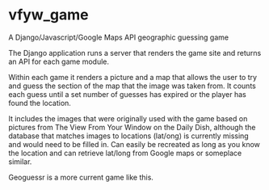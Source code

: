 # vfyw_game
A Django/Javascript/Google Maps API geographic guessing game

The Django application runs a server that renders the game site and returns an API for each game module. 

Within each game it renders a picture and a map that allows the user to try and guess the section of the map that the image was taken from. It counts each guess until a set number of guesses has expired or the player has found the location.

It includes the images that were originally used with the game based on pictures from The View From Your Window on the Daily Dish, although the database that matches images to locations (lat/ong) is currently missing and would need to be filled in.  Can easily be recreated as long as you know the location and can retrieve lat/long from Google maps or someplace similar.

Geoguessr is a more current game like this.
